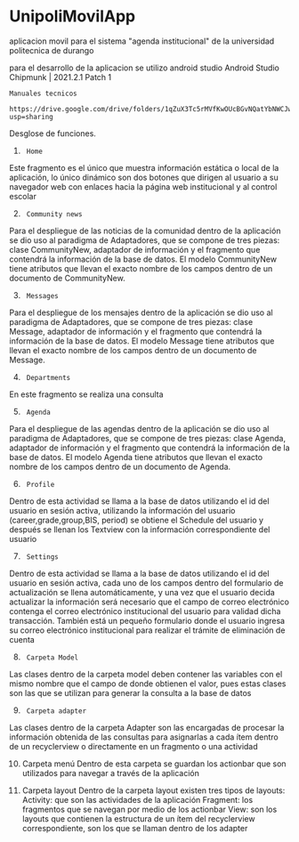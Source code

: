 # UnipoliMovilApp
 aplicacion movil para el sistema "agenda institucional" de la universidad politecnica de durango

para el desarrollo de la aplicacion se utilizo android studio
        Android Studio Chipmunk | 2021.2.1 Patch 1
        
	Manuales tecnicos
  
	https://drive.google.com/drive/folders/1qZuX3Tc5rMVfKwOUcBGvNQatYbNWCJwa?usp=sharing
 
Desglose de funciones.

1.		Home
Este fragmento es el único que muestra información estática o local de la aplicación, lo único dinámico son dos botones que dirigen al usuario a su navegador web con enlaces hacia la página web institucional y al control escolar

2.		Community news
Para el despliegue de las noticias de la comunidad dentro de la aplicación se dio uso al paradigma de Adaptadores, que se compone de tres piezas: clase CommunityNew, adaptador de información y el fragmento que contendrá la información de la base de datos.
El modelo CommunityNew tiene atributos que llevan el exacto nombre de los campos dentro de un documento de CommunityNew.

3.		Messages
Para el despliegue de los mensajes dentro de la aplicación se dio uso al paradigma de Adaptadores, que se compone de tres piezas: clase Message, adaptador de información y el fragmento que contendrá la información de la base de datos.
El modelo Message tiene atributos que llevan el exacto nombre de los campos dentro de un documento de Message.

4.		Departments
En este fragmento se realiza una consulta

5.		Agenda
Para el despliegue de las agendas dentro de la aplicación se dio uso al paradigma de Adaptadores, que se compone de tres piezas: clase Agenda, adaptador de información y el fragmento que contendrá la información de la base de datos.
El modelo Agenda tiene atributos que llevan el exacto nombre de los campos dentro de un documento de Agenda.

6.		Profile
Dentro de esta actividad se llama a la base de datos utilizando el id del usuario en sesión activa, utilizando la información del usuario (career,grade,group,BIS, period) se obtiene el Schedule del usuario y después se llenan los Textview con la información correspondiente del usuario

7.		Settings
Dentro de esta actividad se llama a la base de datos utilizando el id del usuario en sesión activa, cada uno de los campos dentro del formulario de actualización se llena automáticamente, y una vez que el usuario decida actualizar la información será necesario que el campo de correo electrónico contenga el correo electrónico institucional del usuario para validad dicha transacción.
También está un pequeño formulario donde el usuario ingresa su correo electrónico institucional para realizar el trámite de eliminación de cuenta

8.		Carpeta Model
Las clases dentro de la carpeta model deben contener las variables con el mismo nombre que el campo de donde obtienen el valor, pues estas clases son las que se utilizan para generar la consulta a la base de datos

9.		Carpeta adapter
Las clases dentro de la carpeta Adapter son las encargadas de procesar la información obtenida de las consultas para asignarlas a cada ítem dentro de un recyclerview o directamente en un fragmento o una actividad

10.	 Carpeta menú
Dentro de esta carpeta se guardan los actionbar que son utilizados para navegar a través de la aplicación

11.	 Carpeta layout
Dentro de la carpeta layout existen tres tipos de layouts:
Activity: que son las actividades de la aplicación
Fragment: los fragmentos que se navegan por medio de los actionbar
View: son los layouts que contienen la estructura de un ítem del recyclerview correspondiente, son los que se llaman dentro de los adapter

